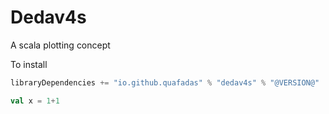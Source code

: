 # Dedav4s
A scala plotting concept

To install
```scala
libraryDependencies += "io.github.quafadas" % "dedav4s" % "@VERSION@"
```
```scala mdoc
val x = 1+1
```